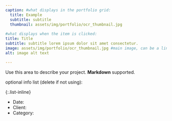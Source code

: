 ```yaml
---
caption: #what displays in the portfolio grid:
  title: Example
  subtitle: subtitle
  thumbnail: assets/img/portfolio/ocr_thumbnail.jpg
  
#what displays when the item is clicked:
title: Title
subtitle: subtitle lorem ipsum dolor sit amet consectetur.
image: assets/img/portfolio/ocr_thumbnail.jpg #main image, can be a link or a file in assets/img/portfolio
alt: image alt text

---
```

Use this area to describe your project. **Markdown** supported.

optional info list (delete if not using):

{:.list-inline} 
- Date: 
- Client: 
- Category: 

